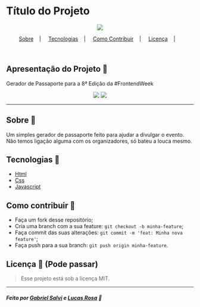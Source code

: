<h1>Título do Projeto</h1>

<p align="center">
<image src="og_image.svg"/></br>
</p>

<p align="center">
<a href="#sobre-memo">Sobre</a>&nbsp;&nbsp;&nbsp; | &nbsp;&nbsp;&nbsp;
<a href="#tecnologias-rocket">Tecnologias</a>&nbsp;&nbsp;&nbsp; | &nbsp;&nbsp;&nbsp;
<a href="#como-contribuir-">Como Contribuir</a>&nbsp;&nbsp;&nbsp; | &nbsp;&nbsp;&nbsp;
<a href="#licença-scroll">Licença</a>&nbsp;&nbsp;&nbsp; | &nbsp;&nbsp;&nbsp;
</p>

<br/>

## Apresentação do Projeto 🌟

Gerador de Passaporte para a 8ª Edição da #FrontendWeek

<p align="center">
<image src="passport_eusousalvi.png" />
  <image src="passport_Bluniz.png" />
</p>

---

## Sobre 📝

Um simples gerador de passaporte feito para ajudar a divulgar o evento. Não temos ligação alguma com os organizadores, só bateu a louca mesmo.

## Tecnologias 🚀

- <a href="#">Html</a>
- <a href="#">Css</a>
- <a href="#">Javascript</a>

## Como contribuir 🤔

- Faça um fork desse repositório;
- Cria uma branch com a sua feature: `git checkout -b minha-feature`;
- Faça commit das suas alterações: `git commit -m 'feat: Minha nova feature'`;
- Faça push para a sua branch: `git push origin minha-feature`.

## Licença :scroll: (Pode passar)

> Esse projeto está sob a licença MIT.

---

##### Feito por [Gabriel Salvi](https://github.com/eusousalvi/frontweek-passport/commits?author=eusousalvi) e [Lucas Rosa](https://github.com/Bluniz) 🌊

